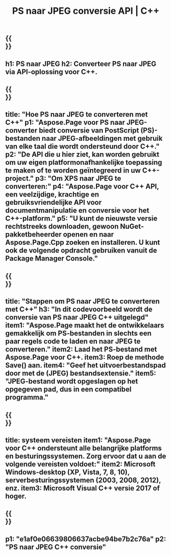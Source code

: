 ﻿---
translation: true
template: /_templates/_conversion-child-cpp.md
title: PS naar JPEG conversie API | C++
url: /cpp/conversion/ps-to-jpeg/
description: PS naar JPEG-conversie geleverd door Aspose.Page voor C++ API-oplossing. Werkt in C++ Runtime Environment voor Windows 32 bit, Windows 64 bit en Linux 64 bit.
informat: PS
outformat: JPEG
otherformats: XPS EPS
---

{{<section banner>}}
---
h1: PS naar JPEG
h2: Converteer PS naar JPEG via API-oplossing voor C++.
---

{{<section overview>}}
---
title: "Hoe PS naar JPEG te converteren met C++"
p1: "Aspose.Page voor PS naar JPEG-converter biedt conversie van PostScript (PS)-bestanden naar JPEG-afbeeldingen met gebruik van elke taal die wordt ondersteund door C++."
p2: "De API die u hier ziet, kan worden gebruikt om uw eigen platformonafhankelijke toepassing te maken of te worden geïntegreerd in uw C++-project."
p3: "Om XPS naar JPEG te converteren:"
p4: "Aspose.Page voor C++ API, een veelzijdige, krachtige en gebruiksvriendelijke API voor documentmanipulatie en conversie voor het C++-platform."
p5: "U kunt de nieuwste versie rechtstreeks downloaden, gewoon NuGet-pakketbeheerder openen en naar Aspose.Page.Cpp zoeken en installeren. U kunt ook de volgende opdracht gebruiken vanuit de Package Manager Console."
---

{{<section feature1>}}
---
title: "Stappen om PS naar JPEG te converteren met C++"
h3: "In dit codevoorbeeld wordt de conversie van PS naar JPEG C++ uitgelegd"
item1: "Aspose.Page maakt het de ontwikkelaars gemakkelijk om PS-bestanden in slechts een paar regels code te laden en naar JPEG te converteren."
item2: Laad het PS-bestand met Aspose.Page voor C++.
item3: Roep de methode Save() aan.
item4: "Geef het uitvoerbestandspad door met de (JPEG) bestandsextensie."
item5: "JPEG-bestand wordt opgeslagen op het opgegeven pad, dus in een compatibel programma."
---

{{<section feature2>}}
---
title: systeem vereisten
item1: "Aspose.Page voor C++ ondersteunt alle belangrijke platforms en besturingssystemen. Zorg ervoor dat u aan de volgende vereisten voldoet:"
item2: Microsoft Windows-desktop (XP, Vista, 7, 8, 10), serverbesturingssystemen (2003, 2008, 2012), enz.
item3: Microsoft Visual C++ versie 2017 of hoger.
---

{{<section gist>}}
---
p1: "e1af0e06639806637acbe94be7b2c76a"
p2: "PS naar JPEG C++ conversie"
---
